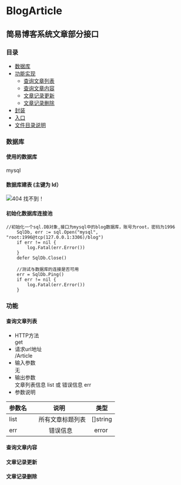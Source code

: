 # BlogArticle

## 简易博客系统文章部分接口

### 目录
* [数据库](#数据库)
* [功能实现](#功能)
  * [查询文章列表](#查询文章列表)
  * [查询文章内容](#查询文章内容)
  * [文章记录更新](#文章记录更新)
  * [文章记录删除](#文章记录删除)
* [封装](#封装)
* [入口](#入口)
* [文件目录说明](#文件目录)

### 数据库
#### 使用的数据库<br>
mysql<br>
#### 数据库建表 (主键为 Id）<br>
![404 找不到！](https://github.com/jookme/BlogArticle/blob/master/img/database/article%E8%A1%A8.png "artic表")<br>
#### 初始化数据库连接池<br>
```
//初始化一个sql.DB对象,接口为mysql中的blog数据库，账号为root，密码为1996
	SqlDb, err := sql.Open("mysql", "root:1996@tcp(127.0.0.1:3306)/blog")
	if err != nil {
		log.Fatal(err.Error())
	}
	defer SqlDb.Close()

	//测试与数据库的连接是否可用
	err = SqlDb.Ping()
	if err != nil {
		log.Fatal(err.Error())
	}
```  

### 功能
#### 查询文章列表
* HTTP方法<br>
get<br>
* 请求url地址<br>
/Article<br>
* 输入参数<br>
无<br>
* 输出参数<br>
文章列表信息 list 或 错误信息 err<br>
* 参数说明<br>

|参数名|   说明     |  类型      | 
|:--------------|:---------------:|:-----------:|
|list          | 所有文章标题列表 |  []string  |  
|err           |    错误信息     |   error    |  

#### 查询文章内容
#### 文章记录更新
#### 文章记录删除



